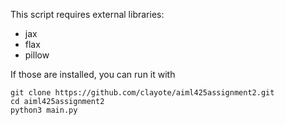 This script requires external libraries:
* jax
* flax
* pillow

If those are installed, you can run it with
```
git clone https://github.com/clayote/aiml425assignment2.git
cd aiml425assignment2
python3 main.py
```
